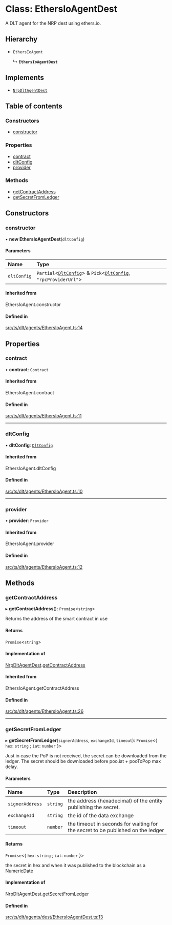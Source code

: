 # Class: EthersIoAgentDest

A DLT agent for the NRP dest using ethers.io.

## Hierarchy

- `EthersIoAgent`

  ↳ **`EthersIoAgentDest`**

## Implements

- [`NrpDltAgentDest`](../interfaces/Signers.NrpDltAgentDest.md)

## Table of contents

### Constructors

- [constructor](EthersIoAgentDest.md#constructor)

### Properties

- [contract](EthersIoAgentDest.md#contract)
- [dltConfig](EthersIoAgentDest.md#dltconfig)
- [provider](EthersIoAgentDest.md#provider)

### Methods

- [getContractAddress](EthersIoAgentDest.md#getcontractaddress)
- [getSecretFromLedger](EthersIoAgentDest.md#getsecretfromledger)

## Constructors

### constructor

• **new EthersIoAgentDest**(`dltConfig`)

#### Parameters

| Name | Type |
| :------ | :------ |
| `dltConfig` | `Partial`<[`DltConfig`](../interfaces/DltConfig.md)\> & `Pick`<[`DltConfig`](../interfaces/DltConfig.md), ``"rpcProviderUrl"``\> |

#### Inherited from

EthersIoAgent.constructor

#### Defined in

[src/ts/dlt/agents/EthersIoAgent.ts:14](https://gitlab.com/i3-market/code/wp3/t3.2/conflict-resolution/non-repudiation-library/-/blob/988bd32/src/ts/dlt/agents/EthersIoAgent.ts#L14)

## Properties

### contract

• **contract**: `Contract`

#### Inherited from

EthersIoAgent.contract

#### Defined in

[src/ts/dlt/agents/EthersIoAgent.ts:11](https://gitlab.com/i3-market/code/wp3/t3.2/conflict-resolution/non-repudiation-library/-/blob/988bd32/src/ts/dlt/agents/EthersIoAgent.ts#L11)

___

### dltConfig

• **dltConfig**: [`DltConfig`](../interfaces/DltConfig.md)

#### Inherited from

EthersIoAgent.dltConfig

#### Defined in

[src/ts/dlt/agents/EthersIoAgent.ts:10](https://gitlab.com/i3-market/code/wp3/t3.2/conflict-resolution/non-repudiation-library/-/blob/988bd32/src/ts/dlt/agents/EthersIoAgent.ts#L10)

___

### provider

• **provider**: `Provider`

#### Inherited from

EthersIoAgent.provider

#### Defined in

[src/ts/dlt/agents/EthersIoAgent.ts:12](https://gitlab.com/i3-market/code/wp3/t3.2/conflict-resolution/non-repudiation-library/-/blob/988bd32/src/ts/dlt/agents/EthersIoAgent.ts#L12)

## Methods

### getContractAddress

▸ **getContractAddress**(): `Promise`<`string`\>

Returns the address of the smart contract in use

#### Returns

`Promise`<`string`\>

#### Implementation of

[NrpDltAgentDest](../interfaces/Signers.NrpDltAgentDest.md).[getContractAddress](../interfaces/Signers.NrpDltAgentDest.md#getcontractaddress)

#### Inherited from

EthersIoAgent.getContractAddress

#### Defined in

[src/ts/dlt/agents/EthersIoAgent.ts:26](https://gitlab.com/i3-market/code/wp3/t3.2/conflict-resolution/non-repudiation-library/-/blob/988bd32/src/ts/dlt/agents/EthersIoAgent.ts#L26)

___

### getSecretFromLedger

▸ **getSecretFromLedger**(`signerAddress`, `exchangeId`, `timeout`): `Promise`<{ `hex`: `string` ; `iat`: `number`  }\>

Just in case the PoP is not received, the secret can be downloaded from the ledger.
The secret should be downloaded before poo.iat + pooToPop max delay.

#### Parameters

| Name | Type | Description |
| :------ | :------ | :------ |
| `signerAddress` | `string` | the address (hexadecimal) of the entity publishing the secret. |
| `exchangeId` | `string` | the id of the data exchange |
| `timeout` | `number` | the timeout in seconds for waiting for the secret to be published on the ledger |

#### Returns

`Promise`<{ `hex`: `string` ; `iat`: `number`  }\>

the secret in hex and when it was published to the blockchain as a NumericDate

#### Implementation of

NrpDltAgentDest.getSecretFromLedger

#### Defined in

[src/ts/dlt/agents/dest/EthersIoAgentDest.ts:13](https://gitlab.com/i3-market/code/wp3/t3.2/conflict-resolution/non-repudiation-library/-/blob/988bd32/src/ts/dlt/agents/dest/EthersIoAgentDest.ts#L13)
